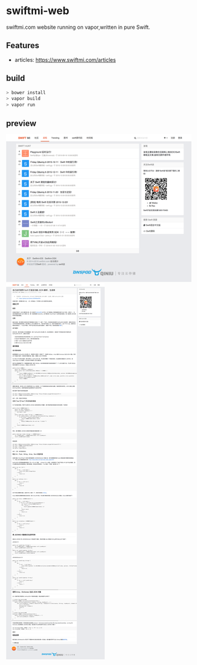 # swiftmi-web

swiftmi.com website running on vapor,written in pure Swift.


## Features

- articles: https://www.swiftmi.com/articles

## build


```swift
> bower install
> vapor build
> vapor run
```


## preview

![image1](./previews/1.png)
![image2](./previews/2.png)